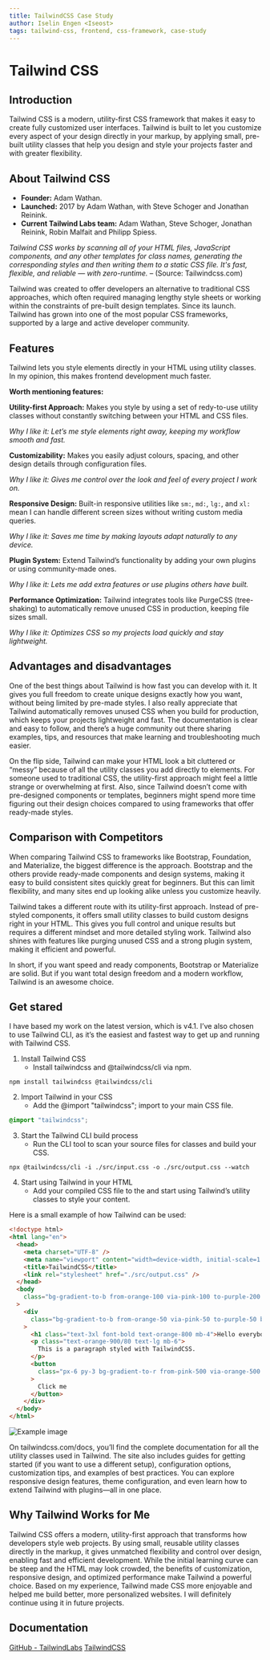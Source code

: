 ```yaml
---
title: TailwindCSS Case Study
author: Iselin Engen <Iseost>
tags: tailwind-css, frontend, css-framework, case-study
---
```


# Tailwind CSS

## Introduction

Tailwind CSS is a modern, utility-first CSS framework that makes it easy to create fully customized user interfaces. Tailwind is built to let you customize every aspect of your design directly in your markup, by applying small, pre-built utility classes that help you design and style your projects faster and with greater flexibility.

## About Tailwind CSS

- **Founder:** Adam Wathan.
- **Launched:** 2017 by Adam Wathan, with Steve Schoger and Jonathan Reinink.
- **Current Tailwind Labs team:** Adam Wathan, Steve Schoger, Jonathan Reinink, Robin Malfait and Philipp Spiess.

_Tailwind CSS works by scanning all of your HTML files, JavaScript components, and any other templates for class names, generating the corresponding styles and then writing them to a static CSS file.
It's fast, flexible, and reliable — with zero-runtime._ – (Source: Tailwindcss.com)

Tailwind was created to offer developers an alternative to traditional CSS approaches, which often required managing lengthy style sheets or working within the constraints of pre-built design templates. Since its launch. Tailwind has grown into one of the most popular CSS frameworks, supported by a large and active developer community.

## Features

Tailwind lets you style elements directly in your HTML using utility classes. In my opinion, this makes frontend development much faster.

**Worth mentioning features:**

**Utility-first Approach:** Makes you style by using a set of redy-to-use utility classes without constantly switching between your HTML and CSS files.

_Why I like it:
Let’s me style elements right away, keeping my workflow smooth and fast._

**Customizability:** Makes you easily adjust colours, spacing, and other design details through configuration files.

_Why I like it:
Gives me control over the look and feel of every project I work on._

**Responsive Design:** Built-in responsive utilities like `sm:`, `md:`, `lg:`, and `xl:` mean I can handle different screen sizes without writing custom media queries.

_Why I like it:
Saves me time by making layouts adapt naturally to any device._

**Plugin System:** Extend Tailwind’s functionality by adding your own plugins or using community-made ones.

_Why I like it:
Lets me add extra features or use plugins others have built._

**Performance Optimization:** Tailwind integrates tools like PurgeCSS (tree-shaking) to automatically remove unused CSS in production, keeping file sizes small.

_Why I like it:
Optimizes CSS so my projects load quickly and stay lightweight._

## Advantages and disadvantages

One of the best things about Tailwind is how fast you can develop with it. It gives you full freedom to create unique designs exactly how you want, without being limited by pre-made styles. I also really appreciate that Tailwind automatically removes unused CSS when you build for production, which keeps your projects lightweight and fast. The documentation is clear and easy to follow, and there’s a huge community out there sharing examples, tips, and resources that make learning and troubleshooting much easier.

On the flip side, Tailwind can make your HTML look a bit cluttered or “messy” because of all the utility classes you add directly to elements. For someone used to traditional CSS, the utility-first approach might feel a little strange or overwhelming at first. Also, since Tailwind doesn’t come with pre-designed components or templates, beginners might spend more time figuring out their design choices compared to using frameworks that offer ready-made styles.

## Comparison with Competitors

When comparing Tailwind CSS to frameworks like Bootstrap, Foundation, and Materialize, the biggest difference is the approach. Bootstrap and the others provide ready-made components and design systems, making it easy to build consistent sites quickly great for beginners. But this can limit flexibility, and many sites end up looking alike unless you customize heavily.

Tailwind takes a different route with its utility-first approach. Instead of pre-styled components, it offers small utility classes to build custom designs right in your HTML. This gives you full control and unique results but requires a different mindset and more detailed styling work. Tailwind also shines with features like purging unused CSS and a strong plugin system, making it efficient and powerful.

In short, if you want speed and ready components, Bootstrap or Materialize are solid. But if you want total design freedom and a modern workflow, Tailwind is an awesome choice.

## Get stared

I have based my work on the latest version, which is v4.1. I’ve also chosen to use Tailwind CLI, as it’s the easiest and fastest way to get up and running with Tailwind CSS.

1. Install Tailwind CSS
   - Install tailwindcss and @tailwindcss/cli via npm.

```Terminal
npm install tailwindcss @tailwindcss/cli
```

2. Import Tailwind in your CSS
   - Add the @import "tailwindcss"; import to your main CSS file.

```src/input.css
@import "tailwindcss";
```

3. Start the Tailwind CLI build process
   - Run the CLI tool to scan your source files for classes and build your CSS.

```Terminal
npx @tailwindcss/cli -i ./src/input.css -o ./src/output.css --watch
```

4. Start using Tailwind in your HTML
   - Add your compiled CSS file to the <head> and start using Tailwind’s utility classes to style your content.

Here is a small example of how Tailwind can be used:

```html
<!doctype html>
<html lang="en">
  <head>
    <meta charset="UTF-8" />
    <meta name="viewport" content="width=device-width, initial-scale=1.0" />
    <title>TailwindCSS</title>
    <link rel="stylesheet" href="./src/output.css" />
  </head>
  <body
    class="bg-gradient-to-b from-orange-100 via-pink-100 to-purple-200 min-h-screen flex items-center justify-center"
  >
    <div
      class="bg-gradient-to-b from-orange-50 via-pink-50 to-purple-50 border border-orange-200 rounded-2xl shadow-xl p-8 max-w-sm w-full text-center shadow-[0_0_40px_rgba(255,182,193,0.6)]"
    >
      <h1 class="text-3xl font-bold text-orange-800 mb-4">Hello everybody!</h1>
      <p class="text-orange-900/80 text-lg mb-6">
        This is a paragraph styled with TailwindCSS.
      </p>
      <button
        class="px-6 py-3 bg-gradient-to-r from-pink-500 via-orange-500 to-yellow-400 text-white font-semibold rounded-lg shadow-md hover:shadow-lg hover:scale-105 hover:brightness-110 transition-transform duration-300 w-full"
      >
        Click me
      </button>
    </div>
  </body>
</html>
```

![Example image](src/assets/frameworks/css/code-example-iselin.png)

On tailwindcss.com/docs, you’ll find the complete documentation for all the utility classes used in Tailwind. The site also includes guides for getting started (if you want to use a different setup), configuration options, customization tips, and examples of best practices. You can explore responsive design features, theme configuration, and even learn how to extend Tailwind with plugins—all in one place.

## Why Tailwind Works for Me

Tailwind CSS offers a modern, utility-first approach that transforms how developers style web projects. By using small, reusable utility classes directly in the markup, it gives unmatched flexibility and control over design, enabling fast and efficient development. While the initial learning curve can be steep and the HTML may look crowded, the benefits of customization, responsive design, and optimized performance make Tailwind a powerful choice. Based on my experience, Tailwind made CSS more enjoyable and helped me build better, more personalized websites. I will definitely continue using it in future projects.

## Documentation

[GitHub - TailwindLabs](https://github.com/tailwindlabs/tailwindcss)
[TailwindCSS](https://tailwindcss.com/)

[def]: src
